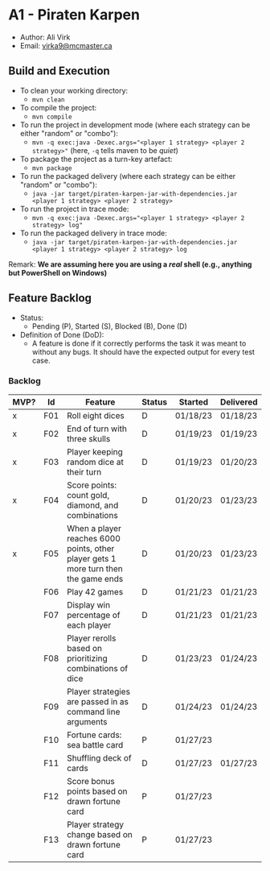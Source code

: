 # A1 - Piraten Karpen

  * Author: Ali Virk
  * Email: virka9@mcmaster.ca

## Build and Execution

  * To clean your working directory:
    * `mvn clean`
  * To compile the project:
    * `mvn compile`
  * To run the project in development mode (where each strategy can be either "random" or "combo"):
    * `mvn -q exec:java -Dexec.args="<player 1 strategy> <player 2 strategy>"` (here, `-q` tells maven to be _quiet_)
  * To package the project as a turn-key artefact:
    * `mvn package`
  * To run the packaged delivery (where each strategy can be either "random" or "combo"):
    * `java -jar target/piraten-karpen-jar-with-dependencies.jar <player 1 strategy> <player 2 strategy>`
  * To run the project in trace mode:
    * `mvn -q exec:java -Dexec.args="<player 1 strategy> <player 2 strategy> log"`
  * To run the packaged delivery in trace mode:
    * `java -jar target/piraten-karpen-jar-with-dependencies.jar <player 1 strategy> <player 2 strategy> log`

Remark: **We are assuming here you are using a _real_ shell (e.g., anything but PowerShell on Windows)**

## Feature Backlog

 * Status: 
   * Pending (P), Started (S), Blocked (B), Done (D)
 * Definition of Done (DoD):
   * A feature is done if it correctly performs the task it was meant to without any bugs. It should have the expected output for every test case.

### Backlog 

| MVP? | Id  | Feature                                                                             | Status | Started  | Delivered |
|------|-----|-------------------------------------------------------------------------------------|--------|----------|-----------|
| x    | F01 | Roll eight dices                                                                    | D      | 01/18/23 | 01/18/23  |
| x    | F02 | End of turn with three skulls                                                       | D      | 01/19/23 | 01/19/23  |
| x    | F03 | Player keeping random dice at their turn                                            | D      | 01/19/23 | 01/20/23  |
| x    | F04 | Score points: count gold, diamond, and combinations                                 | D      | 01/20/23 | 01/23/23  |
| x    | F05 | When a player reaches 6000 points, other player gets 1 more turn then the game ends | D      | 01/20/23 | 01/23/23  |
|      | F06 | Play 42 games                                                                       | D      | 01/21/23 | 01/21/23  |
|      | F07 | Display win percentage of each player                                               | D      | 01/21/23 | 01/21/23  |
|      | F08 | Player rerolls based on prioritizing combinations of dice                           | D      | 01/23/23 | 01/24/23  |
|      | F09 | Player strategies are passed in as command line arguments                           | D      | 01/24/23 | 01/24/23  |
|      | F10 | Fortune cards: sea battle card                                                      | P      | 01/27/23 |           |
|      | F11 | Shuffling deck of cards                                                             | D      | 01/27/23 | 01/27/23  |
|      | F12 | Score bonus points based on drawn fortune card                                      | P      | 01/27/23 |           |
|      | F13 | Player strategy change based on drawn fortune card                                  | P      | 01/27/23 |           |

